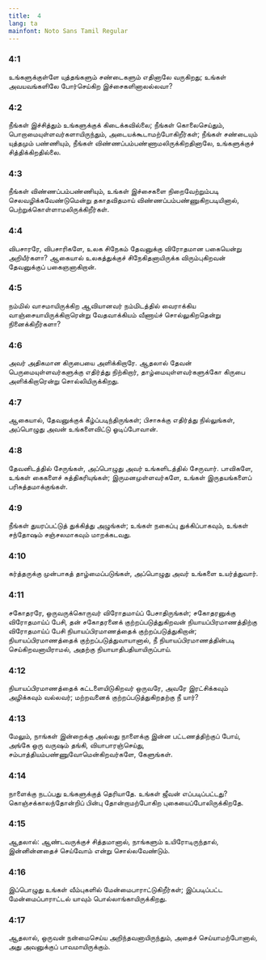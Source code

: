 ```yaml
---
title:  4
lang: ta
mainfont: Noto Sans Tamil Regular
---
```


###  4:1

உங்களுக்குள்ளே யுத்தங்களும் சண்டைகளும் எதினாலே வருகிறது; உங்கள் அவயவங்களிலே போர்செய்கிற இச்சைகளினாலல்லவா?

###  4:2

நீங்கள் இச்சித்தும் உங்களுக்குக் கிடைக்கவில்லை; நீங்கள் கொலைசெய்தும், பொறாமையுள்ளவர்களாயிருந்தும், அடையக்கூடாமற்போகிறீர்கள்; நீங்கள் சண்டையும் யுத்தமும் பண்ணியும், நீங்கள் விண்ணப்பம்பண்ணாமலிருக்கிறதினாலே, உங்களுக்குச் சித்திக்கிறதில்லை.

###  4:3

நீங்கள் விண்ணப்பம்பண்ணியும், உங்கள் இச்சைகளை நிறைவேற்றும்படி செலவழிக்கவேண்டுமென்று தகாதவிதமாய் விண்ணப்பம்பண்ணுகிறபடியினால், பெற்றுக்கொள்ளாமலிருக்கிறீர்கள்.

###  4:4

விபசாரரே, விபசாரிகளே, உலக சிநேகம் தேவனுக்கு விரோதமான பகையென்று அறியீர்களா? ஆகையால் உலகத்துக்குச் சிநேகிதனாயிருக்க விரும்புகிறவன் தேவனுக்குப் பகைஞனாகிறான்.

###  4:5

நம்மில் வாசமாயிருக்கிற ஆவியானவர் நம்மிடத்தில் வைராக்கிய வாஞ்சையாயிருக்கிறாரென்று வேதவாக்கியம் வீணாய்ச் சொல்லுகிறதென்று நினைக்கிறீர்களா?

###  4:6

அவர் அதிகமான கிருபையை அளிக்கிறாரே. ஆதலால் தேவன் பெருமையுள்ளவர்களுக்கு எதிர்த்து நிற்கிறார், தாழ்மையுள்ளவர்களுக்கோ கிருபை அளிக்கிறாரென்று சொல்லியிருக்கிறது.

###  4:7

ஆகையால், தேவனுக்குக் கீழ்ப்படிந்திருங்கள்; பிசாசுக்கு எதிர்த்து நில்லுங்கள், அப்பொழுது அவன் உங்களைவிட்டு ஓடிப்போவான்.

###  4:8

தேவனிடத்தில் சேருங்கள், அப்பொழுது அவர் உங்களிடத்தில் சேருவார். பாவிகளே, உங்கள் கைகளைச் சுத்திகரியுங்கள்; இருமனமுள்ளவர்களே, உங்கள் இருதயங்களைப் பரிசுத்தமாக்குங்கள்.

###  4:9

நீங்கள் துயரப்பட்டுத் துக்கித்து அழுங்கள்; உங்கள் நகைப்பு துக்கிப்பாகவும், உங்கள் சந்தோஷம் சஞ்சலமாகவும் மாறக்கடவது.

###  4:10

கர்த்தருக்கு முன்பாகத் தாழ்மைப்படுங்கள், அப்பொழுது அவர் உங்களை உயர்த்துவார்.

###  4:11

சகோதரரே, ஒருவருக்கொருவர் விரோதமாய்ப் பேசாதிருங்கள்; சகோதரனுக்கு விரோதமாய்ப் பேசி, தன் சகோதரனைக் குற்றப்படுத்துகிறவன் நியாயப்பிரமாணத்திற்கு விரோதமாய்ப் பேசி நியாயப்பிரமாணத்தைக் குற்றப்படுத்துகிறான்; நியாயப்பிரமாணத்தைக் குற்றப்படுத்துவாயானால், நீ நியாயப்பிரமாணத்தின்படி செய்கிறவனாயிராமல், அதற்கு நியாயாதிபதியாயிருப்பாய்.

###  4:12

நியாயப்பிரமாணத்தைக் கட்டளையிடுகிறவர் ஒருவரே, அவரே இரட்சிக்கவும் அழிக்கவும் வல்லவர்; மற்றவனைக் குற்றப்படுத்துகிறதற்கு நீ யார்?

###  4:13

மேலும், நாங்கள் இன்றைக்கு அல்லது நாளைக்கு இன்ன பட்டணத்திற்குப் போய், அங்கே ஒரு வருஷம் தங்கி, வியாபாரஞ்செய்து, சம்பாத்தியம்பண்ணுவோமென்கிறவர்களே, கேளுங்கள்.

###  4:14

நாளைக்கு நடப்பது உங்களுக்குத் தெரியாதே. உங்கள் ஜீவன் எப்படிப்பட்டது? கொஞ்சக்காலந்தோன்றிப் பின்பு தோன்றாமற்போகிற புகையைப்போலிருக்கிறதே.

###  4:15

ஆதலால்: ஆண்டவருக்குச் சித்தமானால், நாங்களும் உயிரோடிருந்தால், இன்னின்னதைச் செய்வோம் என்று சொல்லவேண்டும்.

###  4:16

இப்பொழுது உங்கள் வீம்புகளில் மேன்மைபாராட்டுகிறீர்கள்; இப்படிப்பட்ட மேன்மைப்பாராட்டல் யாவும் பொல்லாங்காயிருக்கிறது.

###  4:17

ஆதலால், ஒருவன் நன்மைசெய்ய அறிந்தவனாயிருந்தும், அதைச் செய்யாமற்போனால், அது அவனுக்குப் பாவமாயிருக்கும்.

